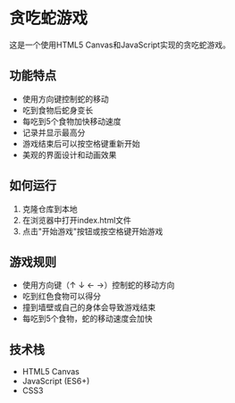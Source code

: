 # 贪吃蛇游戏

这是一个使用HTML5 Canvas和JavaScript实现的贪吃蛇游戏。

## 功能特点

- 使用方向键控制蛇的移动
- 吃到食物后蛇身变长
- 每吃到5个食物加快移动速度
- 记录并显示最高分
- 游戏结束后可以按空格键重新开始
- 美观的界面设计和动画效果

## 如何运行

1. 克隆仓库到本地
2. 在浏览器中打开index.html文件
3. 点击"开始游戏"按钮或按空格键开始游戏

## 游戏规则

- 使用方向键（↑ ↓ ← →）控制蛇的移动方向
- 吃到红色食物可以得分
- 撞到墙壁或自己的身体会导致游戏结束
- 每吃到5个食物，蛇的移动速度会加快

## 技术栈

- HTML5 Canvas
- JavaScript (ES6+)
- CSS3